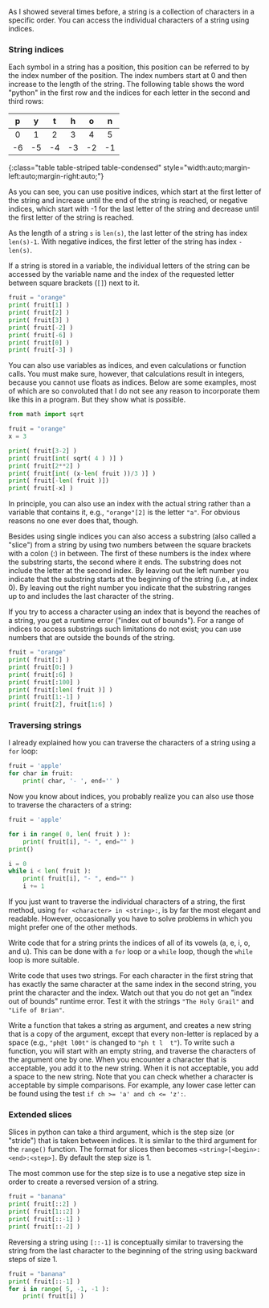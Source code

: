 As I showed several times before, a string is a collection of characters
in a specific order. You can access the individual characters of a
string using indices.

### String indices

Each symbol in a string has a position, this position can be referred to
by the index number of the position. The index numbers start at 0 and
then increase to the length of the string. The following table shows the
word "python" in the first row and the indices for each letter in the
second and third rows:

| p | y | t | h | o | n |
|:-:|:-:|:-:|:-:|:-:|:-:|
| 0 | 1 | 2 | 3 | 4 | 5 |
| -6 | -5 | -4 | -3 | -2 | -1 |
{:class="table table-striped table-condensed" style="width:auto;margin-left:auto;margin-right:auto;"}

As you can see, you can use positive indices, which start at the first
letter of the string and increase until the end of the string is
reached, or negative indices, which start with -1 for the last letter of
the string and decrease until the first letter of the string is reached.

As the length of a string `s` is `len(s)`, the last letter of the string
has index `len(s)-1`. With negative indices, the first letter of the
string has index `-len(s)`.

If a string is stored in a variable, the individual letters of the
string can be accessed by the variable name and the index of the
requested letter between square brackets (`[]`) next to it.

```python
fruit = "orange"
print( fruit[1] ) 
print( fruit[2] ) 
print( fruit[3] )
print( fruit[-2] )
print( fruit[-6] )
print( fruit[0] )
print( fruit[-3] )
```

You can also use variables as indices, and even calculations or function
calls. You must make sure, however, that calculations result in
integers, because you cannot use floats as indices. Below are some
examples, most of which are so convoluted that I do not see any reason
to incorporate them like this in a program. But they show what is
possible.

```python
from math import sqrt

fruit = "orange"
x = 3

print( fruit[3-2] )
print( fruit[int( sqrt( 4 ) )] )
print( fruit[2**2] )
print( fruit[int( (x-len( fruit ))/3 )] )
print( fruit[-len( fruit )])
print( fruit[-x] )
```

In principle, you can also use an index with the actual string rather
than a variable that contains it, e.g., `"orange"[2]` is the letter
`"a"`. For obvious reasons no one ever does that, though.

Besides using single indices you can also access a substring (also
called a "slice") from a string by using two numbers between the square
brackets with a colon (:) in between. The first of these numbers is the
index where the substring starts, the second where it ends. The
substring does not include the letter at the second index. By leaving
out the left number you indicate that the substring starts at the
beginning of the string (i.e., at index 0). By leaving out the right
number you indicate that the substring ranges up to and includes the
last character of the string.

If you try to access a character using an index that is beyond the
reaches of a string, you get a runtime error ("index out of bounds").
For a range of indices to access substrings such limitations do not
exist; you can use numbers that are outside the bounds of the string.

```python
fruit = "orange"
print( fruit[:] )
print( fruit[0:] )
print( fruit[:6] )
print( fruit[:100] )
print( fruit[:len( fruit )] )
print( fruit[1:-1] )
print( fruit[2], fruit[1:6] )
```

### Traversing strings

I already explained how you can traverse the characters of a string
using a `for` loop:

```python
fruit = 'apple'
for char in fruit:
    print( char, '- ', end='' )
```

Now you know about indices, you probably realize you can also use those
to traverse the characters of a string:

```python
fruit = 'apple'

for i in range( 0, len( fruit ) ):
    print( fruit[i], "- ", end="" )
print()

i = 0
while i < len( fruit ):
    print( fruit[i], "- ", end="" )
    i += 1
```

If you just want to traverse the individual characters of a string, the
first method, using `for <character> in <string>:`, is by far the most
elegant and readable. However, occasionally you have to solve problems
in which you might prefer one of the other methods.

Write code that for a string prints the indices of all of its vowels (a,
e, i, o, and u). This can be done with a `for` loop or a `while` loop,
though the `while` loop is more suitable.

Write code that uses two strings. For each character in the first string
that has exactly the same character at the same index in the second
string, you print the character and the index. Watch out that you do not
get an "index out of bounds" runtime error. Test it with the strings
`"The Holy Grail"` and `"Life of Brian"`.

Write a function that takes a string as argument, and creates a new
string that is a copy of the argument, except that every non-letter is
replaced by a space (e.g., `"ph@t l00t"` is changed to `"ph t l  t"`).
To write such a function, you will start with an empty string, and
traverse the characters of the argument one by one. When you encounter a
character that is acceptable, you add it to the new string. When it is
not acceptable, you add a space to the new string. Note that you can
check whether a character is acceptable by simple comparisons. For
example, any lower case letter can be found using the test
`if ch >= 'a' and ch <= 'z':`.

### Extended slices

Slices in python can take a third argument, which is the step size (or
"stride") that is taken between indices. It is similar to the third
argument for the `range()` function. The format for slices then becomes
`<string>[<begin>:<end>:<step>]`. By default the step size is 1.

The most common use for the step size is to use a negative step size in
order to create a reversed version of a string.

```python
fruit = "banana"
print( fruit[::2] )
print( fruit[1::2] )
print( fruit[::-1] ) 
print( fruit[::-2] ) 
```

Reversing a string using `[::-1]` is conceptually similar to traversing
the string from the last character to the beginning of the string using
backward steps of size 1.

```python
fruit = "banana"
print( fruit[::-1] )
for i in range( 5, -1, -1 ):
    print( fruit[i] )
```
